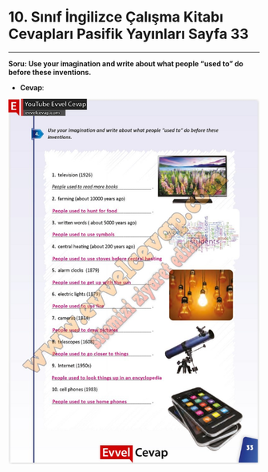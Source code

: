 # 10. Sınıf İngilizce Çalışma Kitabı Cevapları Pasifik Yayınları Sayfa 33

---

**Soru: Use your imagination and write about what people “used to” do before these inventions.**

-   **Cevap**:

![Image 1](./image_1.jpg)